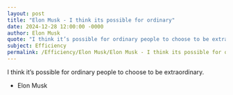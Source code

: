 ```yaml
---
layout: post
title: "Elon Musk - I think its possible for ordinary"
date: 2024-12-28 12:00:00 -0000
author: Elon Musk
quote: "I think it’s possible for ordinary people to choose to be extraordinary."
subject: Efficiency
permalink: /Efficiency/Elon Musk/Elon Musk - I think its possible for ordinary
---
```


I think it’s possible for ordinary people to choose to be extraordinary.

- Elon Musk
